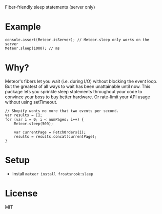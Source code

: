 Fiber-friendly sleep statements (server only)

Example
=======
    console.assert(Meteor.isServer); // Meteor.sleep only works on the server
    Meteor.sleep(1000); // ms

Why?
====
Meteor's fibers let you wait (i.e. during I/O) without blocking the event loop.
But the greatest of all ways to wait has been unattainable until now.
This package lets you sprinkle sleep statements throughout your code to convince your boss to buy better hardware.
Or rate-limit your API usage without using setTimeout.

    // Shopify wants no more that two events per second.
    var results = [];
    for (var i = 0; i < numPages; i++) {
        Meteor.sleep(500);

        var currentPage = FetchOrders(i);
        results = results.concat(currentPage);
    }

Setup
=====
* Install `meteor install froatsnook:sleep`

License
=======
MIT

